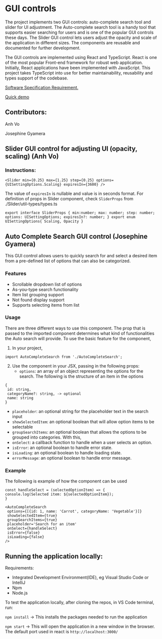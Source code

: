 # GUI controls

The project implements two GUI controls: auto-complete search tool and slider for UI adjustment. The Auto-complete search tool is a handy tool that supports easier searching for users and is one of the popular GUI controls these days. The Slider GUI control lets users adjust the opacity and scale of the application in different sizes. The components are reusable and documented for further development.

The GUI controls are implemented using React and TypeScript. React is one of the most popular Front-end framework for robust web application. Initially, React applications have been implemented with JavaScript. This project takes TypeScript into use for better maintainability, reusability and types support of the codebase.

[Software Specification Requirement.](https://drive.google.com/file/d/1JJS5XirllLHQWOSwLOvSIVRNWyejZc3H/view?usp=share_link)

[Quick demo](https://gui-control-assignment-anh-josephine.vercel.app/)

## Contributors:

Anh Vo 

Josephine Gyamera 

## Slider GUI control for adjusting UI (opacity, scaling) (Anh Vo)

### Instructions:

`<Slider
    min={0.25}
    max={1.25}
    step={0.25}
    options={UISettingOptions.Scaling}
    expiresIn={3600}
/>`

The value of `expiresIn` is nullable and value is in seconds format. For definition of props in Slider component, check `SliderProps` from ./Slider/util-types/types.ts

`export interface SliderProps {
    min:number;
    max: number;
    step: number;
    options: UISettingOptions;
    expiresIn?: number;
}
export enum UISettingOptions{
    Scaling,
    Opacity
}`

## Auto Complete Search GUI control (Josephine Gyamera)

This GUI control allows users to quickly search for and select a desired item from a pre-defined list of options that can also be categorized.

### Features

- Scrollable dropdown list of options
- As-you-type search functionality
- Item list grouping support
- Not found display support
- Supports selecting items from list

### Usage

There are three different ways to use this component. The prop that is passed to the imported component determines what kind of functionalities the Auto search will provide. To use the basic feature for the component,

1. In your project,

```
import AutoCompleteSearch from './AutoCompleteSearch';
```

2. Use the component in your JSX, passing in the following props:
   - `options`: an array of an object representing the options for the search. The following is the structure of an item in the options

```
{
 id: string,
 categoryName?: string, -> optional
 name: string
}
```

- `placeholder`: an optional string for the placeholder text in the search input
- `showSelectedItem`: an optional boolean that will allow option items to be selectable
- `groupSearchItems`: an optional boolean that allows the options to be grouped into categories. With this,
- `onSelect`: a callback function to handle when a user selects an option.
- `isError`: an optional boolean to handle error state.
- `isLoading`: an optional boolean to handle loading state.
- `errorMessage`: an optional boolean to handle error message.

### Example

The following is example of how the component can be used

```
const handleSelect = (selectedOptionItem) => {
console.log(Selected item: ${selectedOptionItem});
}

<AutoCompleteSearch
 options={[{id: 1, name: 'Carrot', categoryName: 'Vegetable'}]}
 showSelectedItem={true}
 groupSearchItems={true}
 placeholder='Search for an item'
 onSelect={handleSelect}
 isError={false}
 isLoading={false}
/>
```

## Running the application locally:

Requirements:

- Integrated Development Environment(IDE), eg Visual Studio Code or IntelliJ
- Npm
- Node.js

To test the application locally, after cloning the repos, in VS Code terminal, run:

`npm install` -> This installs the packages needed to run the application

`npm start` -> This will open the application in a new window in the browser. The default port used in react is `http://localhost:3000/`
